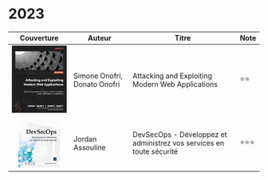 # 2023

<table><thead><tr><th width="140" align="center">Couverture</th><th width="142">Auteur</th><th width="313">Titre</th><th>Note</th></tr></thead><tbody><tr><td align="center"><img src="../../.gitbook/assets/image (347).png" alt="" data-size="original"></td><td>Simone Onofri, Donato Onofri</td><td>Attacking and Exploiting Modern Web Applications</td><td><span data-gb-custom-inline data-tag="emoji" data-code="2b50">⭐</span><span data-gb-custom-inline data-tag="emoji" data-code="2b50">⭐</span></td></tr><tr><td align="center"><img src="../../.gitbook/assets/image (232).png" alt=""></td><td>Jordan Assouline</td><td>DevSecOps - Développez et administrez vos services en toute sécurité</td><td><span data-gb-custom-inline data-tag="emoji" data-code="2b50">⭐</span><span data-gb-custom-inline data-tag="emoji" data-code="2b50">⭐</span><span data-gb-custom-inline data-tag="emoji" data-code="2b50">⭐</span></td></tr></tbody></table>
